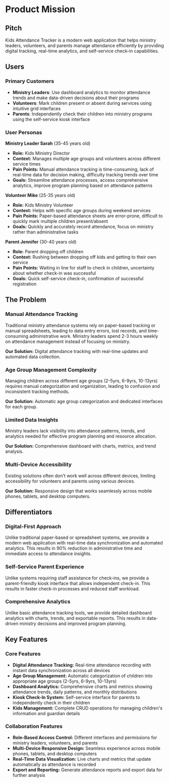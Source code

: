 # Product Mission

## Pitch

Kids Attendance Tracker is a modern web application that helps ministry leaders, volunteers, and parents manage attendance efficiently by providing digital tracking, real-time analytics, and self-service check-in capabilities.

## Users

### Primary Customers

- **Ministry Leaders**: Use dashboard analytics to monitor attendance trends and make data-driven decisions about their programs
- **Volunteers**: Mark children present or absent during services using intuitive grid interfaces
- **Parents**: Independently check their children into ministry programs using the self-service kiosk interface

### User Personas

**Ministry Leader Sarah** (35-45 years old)
- **Role:** Kids Ministry Director
- **Context:** Manages multiple age groups and volunteers across different service times
- **Pain Points:** Manual attendance tracking is time-consuming, lack of real-time data for decision making, difficulty tracking trends over time
- **Goals:** Streamline attendance processes, access comprehensive analytics, improve program planning based on attendance patterns

**Volunteer Mike** (25-35 years old)
- **Role:** Kids Ministry Volunteer
- **Context:** Helps with specific age groups during weekend services
- **Pain Points:** Paper-based attendance sheets are error-prone, difficult to quickly mark multiple children present/absent
- **Goals:** Quickly and accurately record attendance, focus on ministry rather than administrative tasks

**Parent Jennifer** (30-40 years old)
- **Role:** Parent dropping off children
- **Context:** Rushing between dropping off kids and getting to their own service
- **Pain Points:** Waiting in line for staff to check in children, uncertainty about whether check-in was successful
- **Goals:** Quick self-service check-in, confirmation of successful registration

## The Problem

### Manual Attendance Tracking

Traditional ministry attendance systems rely on paper-based tracking or manual spreadsheets, leading to data entry errors, lost records, and time-consuming administrative work. Ministry leaders spend 2-3 hours weekly on attendance management instead of focusing on ministry.

**Our Solution:** Digital attendance tracking with real-time updates and automated data collection.

### Age Group Management Complexity

Managing children across different age groups (2-5yrs, 6-9yrs, 10-13yrs) requires manual categorization and organization, leading to confusion and inconsistent tracking methods.

**Our Solution:** Automatic age group categorization and dedicated interfaces for each group.

### Limited Data Insights

Ministry leaders lack visibility into attendance patterns, trends, and analytics needed for effective program planning and resource allocation.

**Our Solution:** Comprehensive dashboard with charts, metrics, and trend analysis.

### Multi-Device Accessibility

Existing solutions often don't work well across different devices, limiting accessibility for volunteers and parents using various devices.

**Our Solution:** Responsive design that works seamlessly across mobile phones, tablets, and desktop computers.

## Differentiators

### Digital-First Approach

Unlike traditional paper-based or spreadsheet systems, we provide a modern web application with real-time data synchronization and automated analytics. This results in 90% reduction in administrative time and immediate access to attendance insights.

### Self-Service Parent Experience

Unlike systems requiring staff assistance for check-ins, we provide a parent-friendly kiosk interface that allows independent check-in. This results in faster check-in processes and reduced staff workload.

### Comprehensive Analytics

Unlike basic attendance tracking tools, we provide detailed dashboard analytics with charts, trends, and exportable reports. This results in data-driven ministry decisions and improved program planning.

## Key Features

### Core Features

- **Digital Attendance Tracking:** Real-time attendance recording with instant data synchronization across all devices
- **Age Group Management:** Automatic categorization of children into appropriate age groups (2-5yrs, 6-9yrs, 10-13yrs)
- **Dashboard Analytics:** Comprehensive charts and metrics showing attendance trends, daily patterns, and monthly distributions
- **Kiosk Check-In System:** Self-service interface for parents to independently check in their children
- **Kids Management:** Complete CRUD operations for managing children's information and guardian details

### Collaboration Features

- **Role-Based Access Control:** Different interfaces and permissions for ministry leaders, volunteers, and parents
- **Multi-Device Responsive Design:** Seamless experience across mobile phones, tablets, and desktop computers
- **Real-Time Data Visualization:** Live charts and metrics that update automatically as attendance is recorded
- **Export and Reporting:** Generate attendance reports and export data for further analysis 